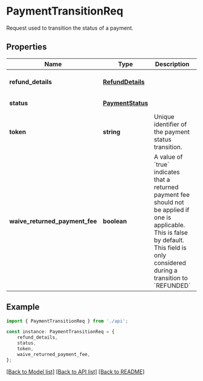# PaymentTransitionReq

Request used to transition the status of a payment.

## Properties

Name | Type | Description | Notes
------------ | ------------- | ------------- | -------------
**refund_details** | [**RefundDetails**](RefundDetails.md) |  | [optional] [default to undefined]
**status** | [**PaymentStatus**](PaymentStatus.md) |  | [default to undefined]
**token** | **string** | Unique identifier of the payment status transition. | [optional] [default to undefined]
**waive_returned_payment_fee** | **boolean** | A value of &#x60;true&#x60; indicates that a returned payment fee should not be applied if one is applicable. This is false by default. This field is only considered during a transition to &#x60;REFUNDED&#x60; | [optional] [default to undefined]

## Example

```typescript
import { PaymentTransitionReq } from './api';

const instance: PaymentTransitionReq = {
    refund_details,
    status,
    token,
    waive_returned_payment_fee,
};
```

[[Back to Model list]](../README.md#documentation-for-models) [[Back to API list]](../README.md#documentation-for-api-endpoints) [[Back to README]](../README.md)
